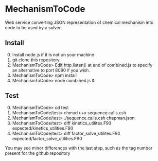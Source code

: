 # MechanismToCode
Web service converting JSON representation of chemical mechanism into code to be used by a solver.

## Install
0. Install node.js if it is not on your machine
1. git clone this repository
2. MechanismToCode> Edit http.listen() at end of combined.js to specify an alternative to port 8080 if you wish.
3. MechanismToCode> npm install
3. MechanismToCode> node combined.js &

## Test
0. MechanismToCode> cd test
1. MechanismToCode/test> chmod u+x sequence.calls.csh
2. MechanismToCode/test> ./sequence.calls.csh chapman.json
3. MechanismToCode/test> diff kinetics\_utilites.F90 expected/kinetics\_utilities.F90
4. MechanismToCode/test> diff factor\_solve\_utilites.F90 expected/factor\_solve\_utilities.F90

You may see minor differences with the last step, such as the tag number present for the github repository


